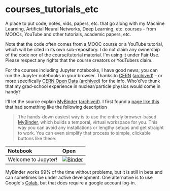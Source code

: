 # courses_tutorials_etc
A place to put code, notes, vids, papers, etc. that go along with my Machine Learning, Artificial Neural Networks, Deep Learning, etc. courses - from MOOCs, YouTube and other tutorials, academic papers, etc.

Note that the code often comes from a MOOC course or a YouTube tutorial, which will be cited in its own sub-repository. I do not claim any ownership of the code nor of the course/tutorial material. I'm using it under Fair Use. Please respect any rights that the course creators or YouTubers claim.

For the courses including Jupyter notebooks, I have good news; you can run the Jupyter notebooks in your browser. Thanks to [CERN](https://www.home.cern/) ([archived](https://web.archive.org/web/20230305014745/https://www.home.cern/)) - or more specifically [CERN Open Data](https://github.com/cernopendata) ([archived](https://web.archive.org/web/20230305020320/https://github.com/cernopendata)) for the info. Who'd've thunk that my grad-school experience in nuclear/particle physics would come in handy?

I'll let the source explain [MyBinder](https://mybinder.org) ([archived](https://web.archive.org/web/20230220182022/https://mybinder.org/)). I first found a [page like this](https://github.com/cms-opendata-education/cms-jupyter-materials-english) that had something like the following description

> The hands-down easiest way is to use the entirely browser-based [MyBinder](https://mybinder.org), which builds a temporal, virtual workspace for you. This way you can avoid any installations or lengthy setups and get straight to work. You can even simplify that process to simple, clickable buttons like these:

|Notebook|Open|
|:--|:--|
|Welcome to Jupyter!|[![Binder](https://mybinder.org/badge.svg)](https://beta.mybinder.org/v2/gh/cms-opendata-education/cms-jupyter-materials-english/master?filepath=Introduction-to-jupyter/Welcome-to-Jupyter-Notebooks-intro.ipynb)|

MyBinder works 99% of the time without problems, but it is still in beta and can sometimes be under active development. One alternative is to use Google's [Colab](https://colab.research.google.com), but that does require a google account log-in.



